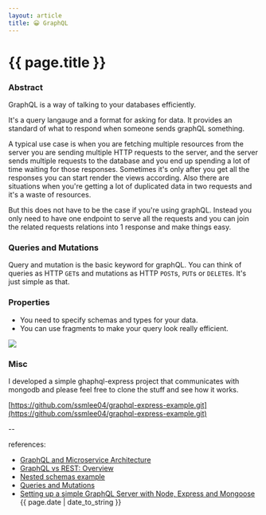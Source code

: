 ```yaml
---
layout: article
title: 😀 GraphQL
---
```

# {{ page.title }}

### Abstract

GraphQL is a way of talking to your databases efficiently.

It's a query langauge and a format for asking for data. It provides an standard of what to respond when someone sends graphQL something.

A typical use case is when you are fetching multiple resources from the server you are sending multiple HTTP requests to the server, and the server sends multiple requests to the database and you end up spending a lot of time waiting for those responses. Sometimes it's only after you get all the responses you can start render the views according. Also there are situations when you're getting a lot of duplicated data in two requests and it's a waste of resources.

But this does not have to be the case if you're using graphQL. Instead you only need to have one endpoint to serve all the requests and you can join the related requests relations into 1 response and make things easy.

### Queries and Mutations

Query and mutation is the basic keyword for graphQL. You can think of queries as HTTP `GET`s and mutations as HTTP `POST`s, `PUT`s or `DELETE`s. It's just simple as that.

### Properties

- You need to specify schemas and types for your data.
- You can use fragments to make your query look really efficient.

![](https://i.stack.imgur.com/SR9EJ.png)

### Misc

I developed a simple ghaphql-express project that communicates with mongodb and please feel free to clone the stuff and see how it works.

[https://github.com/ssmlee04/graphql-express-example.git](https://github.com/ssmlee04/graphql-express-example.git)

--

references:

* [GraphQL and Microservice Architecture](http://stackoverflow.com/questions/38071714/graphql-and-microservice-architecture)
* [GraphQL vs REST: Overview](https://philsturgeon.uk/api/2017/01/24/graphql-vs-rest-overview/)
* [Nested schemas example](https://gist.github.com/xpepermint/7376b8c67caa926e19d2)
* [Queries and Mutations](http://graphql.org/learn/queries/)
* [Setting up a simple GraphQL Server with Node, Express and Mongoose](https://medium.com/@gethylgeorge/setting-up-a-simple-graphql-server-with-node-express-and-mongoose-ff8a1071af53)
{{ page.date | date_to_string }}
